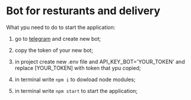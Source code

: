 <h1>Bot for resturants and delivery</h1>

What ypu need to do to start the application:

1) go to [telegram](https://t.me/BotFather) and create new bot;

2) copy the token of your new bot;

3) in project create new .env file and API_KEY_BOT='YOUR_TOKEN' and replace [YOUR_TOKEN] with token that ypu copied;
   
4) in terminal write ```npm i``` to dowload node modules;

5) in terminal write ```npm start``` to start the application;


                

